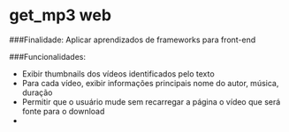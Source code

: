 # get_mp3 web

###Finalidade: Aplicar aprendizados de frameworks para front-end

###Funcionalidades: 
- Exibir thumbnails dos vídeos identificados pelo texto
- Para cada vídeo, exibir informações principais nome do autor, música, duração
- Permitir que o usuário mude sem recarregar a página o vídeo que será fonte para o download 
- 